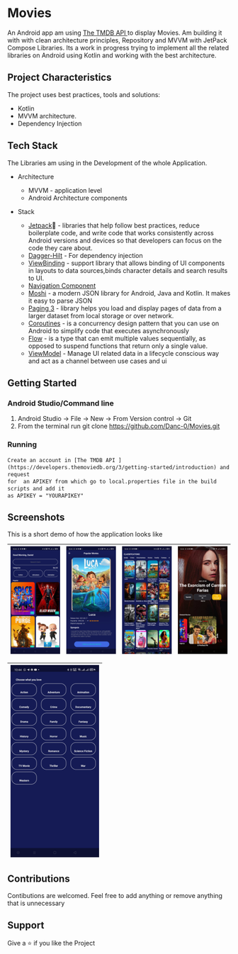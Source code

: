# Movies
An Android app am using [The TMDB API ](https://developers.themoviedb.org/3/getting-started/introduction) to display Movies. Am building it with with clean architecture principles, Repository and MVVM with JetPack Compose Libraries.
Its a work in progress trying to implement all the related libraries on Android using Kotlin and working with the best architecture.

## Project Characteristics
The project uses best practices, tools and solutions: 
  * Kotlin
  * MVVM architecture.
  * Dependency Injection

## Tech Stack
The Libraries am using in the Development of the whole Application.

  * Architecture
    
      * MVVM - application level
      * Android Architecture components

  * Stack

    * [Jetpack](https://developer.android.com/jetpack)🚀 - libraries that help follow best practices, reduce boilerplate code, and write code that works consistently across Android versions and devices so that developers can focus on the code they care about.
    * [Dagger-Hilt](https://dagger.dev/hilt/) - For dependency injection
    * [ViewBinding](https://developer.android.com/topic/libraries/view-binding) - support library that allows binding of UI components in layouts to data sources,binds character details and search results to UI.
    * [Navigation Component](https://developer.android.com/guide/navigation/navigation-getting-started)
    * [Moshi](https://github.com/square/moshi) - a modern JSON library for Android, Java and Kotlin. It makes it easy to parse JSON
    * [Paging 3](https://developer.android.com/topic/libraries/architecture/paging/v3-overview) - library helps you load and display pages of data from a larger dataset from local storage or over network.
    * [Coroutines](https://developer.android.com/kotlin/coroutines?gclid=CjwKCAjwk_WVBhBZEiwAUHQCmdx8rjojm7dxpQ2EGOYQydzDN3DbqnzZBC0nq-GGzvdmCvnnFYvgFRoCyPEQAvD_BwE&gclsrc=aw.ds) - is a concurrency design pattern that you can use on Android to simplify code that executes asynchronously
    * [Flow](https://developer.android.com/kotlin/flow) - is a type that can emit multiple values sequentially, as opposed to suspend functions that return only a single value.
    * [ViewModel](https://developer.android.com/topic/libraries/architecture/viewmodel?gclid=CjwKCAjwjJmIBhA4EiwAQdCbxrvUiq3wgakPX8sop8Kp8irusL4bi_9xCnaiZkUJqBzTbOTB2FB4XRoCujoQAvD_BwE&gclsrc=aw.ds) - Manage UI related data in a lifecycle conscious way and act as a channel between use cases and ui

## Getting Started
  ### Android Studio/Command line
  1. Android Studio -> File -> New -> From Version control -> Git
  2. From the terminal run git clone https://github.com/Danc-0/Movies.git
  
  ### Running
    Create an account in [The TMDB API ](https://developers.themoviedb.org/3/getting-started/introduction) and request
    for  an APIKEY from which go to local.properties file in the build scripts and add it 
    as APIKEY = "YOURAPIKEY"


## Screenshots
This is a short demo of how the application looks like

|<img src="images/firstscreen.jpg" width=200/>|<img src="images/secondscreen.jpg" width=200/>|<img src="images/thirdscreen.jpg" width=200/>|<img src="images/fourthscreen.jpg" width=200/>|
|:----:|:----:|:----:|:----:|

|<img src="images/fifthscreen.jpg" width=200/>|
|:----:|

## Contributions

Contibutions are welcomed. Feel free to add anything or remove anything that is unnecessary

## Support

Give a ⭐ if you like the Project
